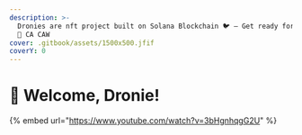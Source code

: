 ```yaml
---
description: >-
  Dronies are nft project built on Solana Blockchain 🐦 — Get ready for the FUN!
  👀 CA CAW
cover: .gitbook/assets/1500x500.jfif
coverY: 0
---
```


# 🐤 Welcome, Dronie!



{% embed url="https://www.youtube.com/watch?v=3bHgnhqgG2U" %}

